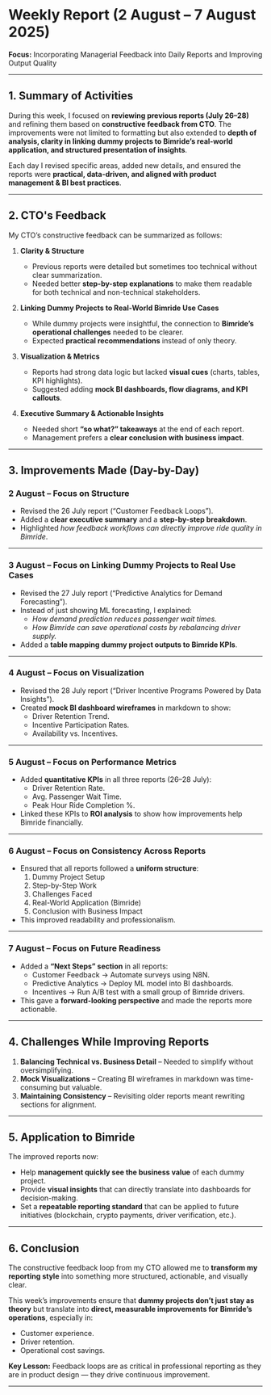 # Weekly Report (2 August – 7 August 2025)  
**Focus:** Incorporating Managerial Feedback into Daily Reports and Improving Output Quality  

---

## 1. Summary of Activities  
During this week, I focused on **reviewing previous reports (July 26–28)** and refining them based on **constructive feedback from CTO**. The improvements were not limited to formatting but also extended to **depth of analysis, clarity in linking dummy projects to Bimride’s real-world application, and structured presentation of insights**.  

Each day I revised specific areas, added new details, and ensured the reports were **practical, data-driven, and aligned with product management & BI best practices**.  

---

## 2. CTO's Feedback  
My CTO’s constructive feedback can be summarized as follows:  

1. **Clarity & Structure**  
   - Previous reports were detailed but sometimes too technical without clear summarization.  
   - Needed better **step-by-step explanations** to make them readable for both technical and non-technical stakeholders.  

2. **Linking Dummy Projects to Real-World Bimride Use Cases**  
   - While dummy projects were insightful, the connection to **Bimride’s operational challenges** needed to be clearer.  
   - Expected **practical recommendations** instead of only theory.  

3. **Visualization & Metrics**  
   - Reports had strong data logic but lacked **visual cues** (charts, tables, KPI highlights).  
   - Suggested adding **mock BI dashboards, flow diagrams, and KPI callouts**.  

4. **Executive Summary & Actionable Insights**  
   - Needed short **“so what?” takeaways** at the end of each report.  
   - Management prefers a **clear conclusion with business impact**.  

---

## 3. Improvements Made (Day-by-Day)

### **2 August – Focus on Structure**
- Revised the 26 July report (“Customer Feedback Loops”).  
- Added a **clear executive summary** and a **step-by-step breakdown**.  
- Highlighted *how feedback workflows can directly improve ride quality in Bimride*.  

---

### **3 August – Focus on Linking Dummy Projects to Real Use Cases**
- Revised the 27 July report (“Predictive Analytics for Demand Forecasting”).  
- Instead of just showing ML forecasting, I explained:  
  - *How demand prediction reduces passenger wait times.*  
  - *How Bimride can save operational costs by rebalancing driver supply.*  
- Added a **table mapping dummy project outputs to Bimride KPIs**.  

---

### **4 August – Focus on Visualization**
- Revised the 28 July report (“Driver Incentive Programs Powered by Data Insights”).  
- Created **mock BI dashboard wireframes** in markdown to show:  
  - Driver Retention Trend.  
  - Incentive Participation Rates.  
  - Availability vs. Incentives.  

---

### **5 August – Focus on Performance Metrics**
- Added **quantitative KPIs** in all three reports (26–28 July):  
  - Driver Retention Rate.  
  - Avg. Passenger Wait Time.  
  - Peak Hour Ride Completion %.  
- Linked these KPIs to **ROI analysis** to show how improvements help Bimride financially.  

---

### **6 August – Focus on Consistency Across Reports**
- Ensured that all reports followed a **uniform structure**:  
  1. Dummy Project Setup  
  2. Step-by-Step Work  
  3. Challenges Faced  
  4. Real-World Application (Bimride)  
  5. Conclusion with Business Impact  
- This improved readability and professionalism.  

---

### **7 August – Focus on Future Readiness**
- Added a **“Next Steps” section** in all reports:  
  - Customer Feedback → Automate surveys using N8N.  
  - Predictive Analytics → Deploy ML model into BI dashboards.  
  - Incentives → Run A/B test with a small group of Bimride drivers.  
- This gave a **forward-looking perspective** and made the reports more actionable.  

---

## 4. Challenges While Improving Reports
1. **Balancing Technical vs. Business Detail** – Needed to simplify without oversimplifying.  
2. **Mock Visualizations** – Creating BI wireframes in markdown was time-consuming but valuable.  
3. **Maintaining Consistency** – Revisiting older reports meant rewriting sections for alignment.  

---

## 5. Application to Bimride
The improved reports now:  
- Help **management quickly see the business value** of each dummy project.  
- Provide **visual insights** that can directly translate into dashboards for decision-making.  
- Set a **repeatable reporting standard** that can be applied to future initiatives (blockchain, crypto payments, driver verification, etc.).  

---

## 6. Conclusion
The constructive feedback loop from my CTO allowed me to **transform my reporting style** into something more structured, actionable, and visually clear.  

This week’s improvements ensure that **dummy projects don’t just stay as theory** but translate into **direct, measurable improvements for Bimride’s operations**, especially in:  
- Customer experience.  
- Driver retention.  
- Operational cost savings.  

**Key Lesson:** Feedback loops are as critical in professional reporting as they are in product design — they drive continuous improvement.  

---

